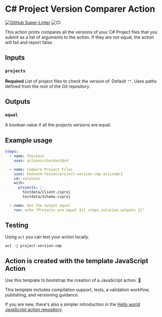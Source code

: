 # C# Project Version Comparer Action

[![GitHub Super-Linter](https://github.com/kenneth-fossen/project-version-cmp-action/actions/workflows/linter.yml/badge.svg)](https://github.com/super-linter/super-linter)
![CI](https://github.com/kenneth-fossen/project-version-cmp-action/actions/workflows/ci.yml/badge.svg)

This action prints compares all the versions of your C# Project files that you
submit as a list of arguments to the action. If they are not equal, the action
will fail and report false.

## Inputs

### `projects`

**Required** List of project files to check the version of. Default `""`. Uses
paths defined from the root of the Git repository.

## Outputs

### `equal`

A boolean value if all the projects versions are equal.

## Example usage

```yaml
steps:
  - name: Checkout
    uses: actions/checkout@v4

  - name: Compare Project Files
    uses: kenneth-fossen/project-version-cmp-action@v1
    id: solution
    with:
      projects: |-
        testdata/Client.csproj
        testdata/Schema.csproj

  - name: Get the output equal
    run: echo "Projects are equal ${{ steps.solution.outputs }}"
```

## Testing

Using `act` you can test your action locally.

`act -j project-version-cmp`

## Action is created with the template JavaScript Action

Use this template to bootstrap the creation of a JavaScript action. :rocket:

This template includes compilation support, tests, a validation workflow,
publishing, and versioning guidance.

If you are new, there's also a simpler introduction in the
[Hello world JavaScript action repository](https://github.com/actions/hello-world-javascript-action).
